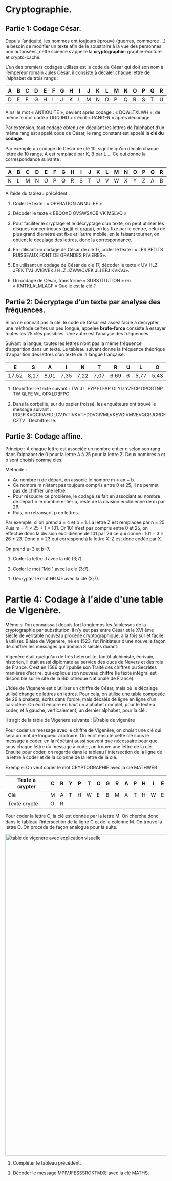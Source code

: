 Cryptographie.
=============

Partie 1: Codage César.
----------------------

Depuis l’antiquité, les hommes ont toujours éprouvé (guerres, commerce ...) le besoin de modifier un texte afin de le soustraire à la vue des personnes non autorisées, cette science s’appelle la **cryptographie**:  graphie-écriture et crypto-caché.

L’un des premiers codages utilisés est le code de César qui doit son nom à l’empereur romain Jules César, il consiste à décaler chaque lettre de l’alphabet de trois rangs :

|A|B|C|D|E|F|G|H|I|J|K|L|M|N|O|P|Q|R|S|T|U|V|W|X|Y|Z|
|---|---|---|---|---|---|---|---|---|---|---|---|---|---|---|---|---|---|---|---|---|---|---|---|---|---|
|D|E|F|G|H|I|J|K|L|M|N|O|P|Q|R|S|T|U|V|W|X|Y|Z|A|B|C|

Ainsi le mot « ANTIQUITE », devient après codage : « DQWLTXLWH »,  de même le mot codé « UDQJHU » s’écrit « RANGER » après décodage.

Par extension, tout codage obtenu en  décalant les lettres de l’alphabet d’un même rang est appelé code de César, le rang constant est appelé la **clé du codage**.

Par exemple un codage de César de clé 10, signifie qu’on décale chaque lettre de 10 rangs,  A est remplacé par K, B par L ...
Ce qui donne la correspondance suivante :

|A|B|C|D|E|F|G|H|I|J|K|L|M|N|O|P|Q|R|S|T|U|V|W|X|Y|Z|
|---|---|---|---|---|---|---|---|---|---|---|---|---|---|---|---|---|---|---|---|---|---|---|---|---|---|
|K|L|M|N|O|P|Q|R|S|T|U|V|W|X|Y|Z|A|B|C|D|E|F|G|H|I|J|

À l’aide du tableau précédent :

1. Coder le texte : « OPERATION ANNULEE »

2. Décoder le texte « EBQOXD OVSWSXOB VK MSLVO »

3. Pour faciliter le cryptage et le décryptage d’un texte, on peut utiliser les disques concentriques ([petit](https://github.com/mathlorgues/MPS/blob/master/Investigation%20polici%C3%A8re/Code/PetitDisque.png) et [grand](https://github.com/mathlorgues/MPS/blob/master/Investigation%20polici%C3%A8re/Code/GrandDisque.png)), on les fixe par le centre, celui de plus grand diamètre est fixe et l’autre mobile, en le faisant tourner, on obtient le décalage des lettres, donc la correspondance.


1. En utilisant un codage de César de clé 17, coder le texte : « LES PETITS RUISSEAUX FONT DE GRANDES RIVIERES».

2. En utilisant un codage de César de clé 17, décoder le texte « UV HLZ JFEK TVJ JVIGVEKJ HLZ JZWWCVEK JLI EFJ KVKVJ».

1. Un codage de César, transforme  « SUBSTITUTION » en « KMTKLALMLAGF »
Quelle est la clé ?

Partie 2: Décryptage d’un texte par analyse des fréquences.
----------------------------------------------------------

Si on ne connaît pas la clé, le code de César est assez facile à décrypter, une méthode certes un peu longue, appelée **brute-force** consiste à essayer toutes les 25 clés possibles. Une autre est l’analyse des fréquences.

Suivant la langue, toutes les lettres n’ont pas la même fréquence d’apparition dans un texte. Le tableau suivant donne la fréquence théorique d’apparition des lettres d’un texte de la langue française.

<!--|E|S|A|I|N|T|R|U|L|O|D|C|P|M|V|Q|G|F|H|B|X|J|Y|Z|K|W| -->
<!--|---|---|---|---|---|---|---|---|---|---|---|---|---|---|---|---|---|---|---|---|---|---|---|---|---|---|---|---| -->
<!--|17,52|8,17|8,01|7,35|7,22|7,07|6,69|6|5,77|5,43|3,91|3,23|2,94|2,90|1,41|1,14|1,6|1,06|0,88|0,88|0,47|0,44|0,30|0,12|0,05|0,02| -->

 
|E  |S  |A  |I  |N  |T  |R  |U  |L  |O  |D  |C  |P  |M  |V  |Q  |G  |F  |H  |B  |X  |J  |Y  |Z  |K  |W|
|---|---|---|---|---|---|---|---|---|---|---|---|---|---|---|---|---|---|---|---|---|---|---|---|---|---|
|17,52|8,17|8,01|7,35|7,22|7,07|6,69|6|5,77|5,43|3,91|3,23|2,94|2,90|1,41|1,14|1,6|1,06|0,88|0,88|0,47|0,44|0,30|0,12|0,05|0,02|

1. Déchiffrer le texte suivant :
TW J L FYP ELFAP OLYD YZECP DPCGTNP TW QLFE WL OPXLDBFPC

<!-- IL Y A UNE TAUPE DANS NOTRE SERVICE IL FAUT LA DEMASQUER -->

2. Dans la corbeille, sur du papier froissé, les enquêteurs ont trouvé le message suivant :
RGGFIKVQCRWFIDLCVJVTIVKVTFDDVGIVMLVKEVGIVMVEVQGRJCRGFCZTV . Déchiffrer le.

<!-- Apportez la formule secrète comme prévu et ne prévenez pas la police
RGGFIKVQ CR WFIDLCV JVTIVKV TFDDV GIVML VK EV GIVMVEVQ QRJ CR GFCZTV
-->

Partie 3: Codage affine.
------------------------

Principe :  A chaque lettre est associée un nombre entier n selon son rang dans l’alphabet de 0 pour la lettre A à 25 pour la lettre Z.
Deux nombres a et b sont choisis comme clés.

Méthode :
- Au nombre n de départ, on associe le nombre m = an + b.
- Ce nombre m n’étant pas toujours compris entre 0 et 25, il ne permet pas de chiffrer une lettre.
- Pour résoudre ce problème, le codage se fait en associant au nombre de départ n le nombre entier p,
reste de la division euclidienne de m par 26.
- Puis, on retranscrit p en lettres.

Par exemple, si on prend a = 4 et b = 1.
La lettre Z est remplacée par n = 25.
Puis m = 4 × 25 + 1 = 101.
Or 101 n’est pas compris entre 0 et 25, on effectue donc la division euclidienne de 101 par 26 ce qui
donne :  101 = 3 × 26 + 23.
Donc p = 23 qui correspond à la lettre X. Z est donc codée par X.

On prend a=3 et b=7.
1. Coder la lettre J avec la clé (3;7).

1. Coder le mot "Moi" avec la clé (3;7).

 <!-- RXF -->

1. Décrypter le mot HPJJF avec la clé (3;7).

 <!-- AUSSI -->

Partie 4: Codage à l'aide d'une table de Vigenère.
==================================================

Même si l’on connaissait depuis fort longtemps les faiblesses de la cryptographie par substitution, il n’y eut pas entre César et le XVI ème siècle de véritable nouveau procédé cryptographique, à la fois sûr et facile à utiliser. Blaise de Vigenère, né en 1523, fut l’initiateur d’une nouvelle façon de chiffrer les messages qui
domina 3 siècles durant.

Vigenère était quelqu’un de très hétéroclite, tantôt alchimiste, écrivain, historien, il était aussi diplomate au service des ducs de Nevers et des rois de France. C’est en 1586 qu’il publie son Traité des chiffres ou Secrètes manières d’écrire, qui explique son nouveau chiffre (le texte intégral est disponible sur le site de la
Bibliothèque Nationale de France).

L’idée de Vigenère est d’utiliser un chiffre de César, mais où le décalage utilisé change de lettres en
lettres. Pour cela, on utilise une table composée de 26 alphabets, écrits dans l’ordre, mais décalés de ligne
en ligne d’un caractère. On écrit encore en haut un alphabet complet, pour le texte à coder, et à gauche,
verticalement, un dernier alphabet, pour la clé .

Il s’agit de la table de Vigenère suivante :
![table de vigenère](https://github.com/mathlorgues/MPS/blob/master/Investigation%20polici%C3%A8re/Code/table.png)

Pour coder un message avec le chiffre de Vigenère, on choisit une clé qui sera un mot de longueur arbitraire. On écrit ensuite cette clé sous le message à coder, en la répétant aussi souvent que nécessaire pour que sous chaque lettre du message à coder, on trouve une lettre de la clé. Ensuite pour coder, on regarde dans le tableau l'intersection de la ligne de la lettre à coder et de la colonne de la lettre de la clé.

Exemple: On veut coder le mot CRYPTOGRAPHIE avec la clé MATHWEB :

|Texte à crypter|C|R|Y|P|T|O|G|R|A|P|H|I|E|
|---|---|---|---|---|---|---|---|---|---|---|---|---|---|
|Clé            |M|A|T|H|W|E|B|M|A|T|H|W|E|
|Texte crypté	  |O|R|	|	|	|	|	|	|	|	|	|	|	|

Pour coder la lettre C, la clé est donnée par la lettre M.
On cherche donc dans le tableau l'intersection de la
ligne C et de la colonne M. On trouve la lettre O.
On procède de façon analogue pour la suite.

 <img src="https://github.com/mathlorgues/MPS/blob/master/Investigation%20polici%C3%A8re/Code/table%20couleur.png" alt="table de vigenère avec explication visuelle" height="1000" width="1000">

 1. Compléter le tableau précédent.

 <!-- ORRWPSHDAIOEI -->

 1. Décoder le message MPIVJFESSSROKTMXE avec la clé MATHS.

 <!-- apportez la formule -->
